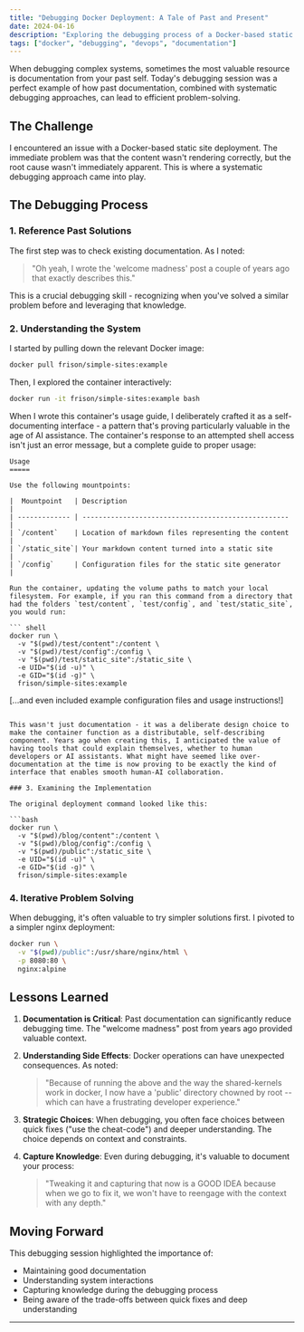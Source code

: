 ```yaml
---
title: "Debugging Docker Deployment: A Tale of Past and Present"
date: 2024-04-16
description: "Exploring the debugging process of a Docker-based static site deployment, and the value of past documentation"
tags: ["docker", "debugging", "devops", "documentation"]
---
```


When debugging complex systems, sometimes the most valuable resource is documentation from your past self. Today's debugging session was a perfect example of how past documentation, combined with systematic debugging approaches, can lead to efficient problem-solving.

## The Challenge

I encountered an issue with a Docker-based static site deployment. The immediate problem was that the content wasn't rendering correctly, but the root cause wasn't immediately apparent. This is where a systematic debugging approach came into play.

## The Debugging Process

### 1. Reference Past Solutions

The first step was to check existing documentation. As I noted:

> "Oh yeah, I wrote the 'welcome madness' post a couple of years ago that exactly describes this."

This is a crucial debugging skill - recognizing when you've solved a similar problem before and leveraging that knowledge.

### 2. Understanding the System

I started by pulling down the relevant Docker image:

```bash
docker pull frison/simple-sites:example
```

Then, I explored the container interactively:

```bash
docker run -it frison/simple-sites:example bash
```

When I wrote this container's usage guide, I deliberately crafted it as a self-documenting interface - a pattern that's proving particularly valuable in the age of AI assistance. The container's response to an attempted shell access isn't just an error message, but a complete guide to proper usage:

```
Usage
=====

Use the following mountpoints:

|  Mountpoint   | Description                                         |
| ------------- | --------------------------------------------------- |
| `/content`    | Location of markdown files representing the content |
| `/static_site`| Your markdown content turned into a static site     |
| `/config`     | Configuration files for the static site generator   |

Run the container, updating the volume paths to match your local
filesystem. For example, if you ran this command from a directory that
had the folders `test/content`, `test/config`, and `test/static_site`,
you would run:

``` shell
docker run \
  -v "$(pwd)/test/content":/content \
  -v "$(pwd)/test/config":/config \
  -v "$(pwd)/test/static_site":/static_site \
  -e UID="$(id -u)" \
  -e GID="$(id -g)" \
  frison/simple-sites:example
```

[...and even included example configuration files and usage instructions!]
```

This wasn't just documentation - it was a deliberate design choice to make the container function as a distributable, self-describing component. Years ago when creating this, I anticipated the value of having tools that could explain themselves, whether to human developers or AI assistants. What might have seemed like over-documentation at the time is now proving to be exactly the kind of interface that enables smooth human-AI collaboration.

### 3. Examining the Implementation

The original deployment command looked like this:

```bash
docker run \
  -v "$(pwd)/blog/content":/content \
  -v "$(pwd)/blog/config":/config \
  -v "$(pwd)/public":/static_site \
  -e UID="$(id -u)" \
  -e GID="$(id -g)" \
  frison/simple-sites:example
```

### 4. Iterative Problem Solving

When debugging, it's often valuable to try simpler solutions first. I pivoted to a simpler nginx deployment:

```bash
docker run \
  -v "$(pwd)/public":/usr/share/nginx/html \
  -p 8080:80 \
  nginx:alpine
```

## Lessons Learned

1. **Documentation is Critical**: Past documentation can significantly reduce debugging time. The "welcome madness" post from years ago provided valuable context.

2. **Understanding Side Effects**: Docker operations can have unexpected consequences. As noted:
   > "Because of running the above and the way the shared-kernels work in docker, I now have a 'public' directory chowned by root -- which can have a frustrating developer experience."

3. **Strategic Choices**: When debugging, you often face choices between quick fixes ("use the cheat-code") and deeper understanding. The choice depends on context and constraints.

4. **Capture Knowledge**: Even during debugging, it's valuable to document your process:
   > "Tweaking it and capturing that now is a GOOD IDEA because when we go to fix it, we won't have to reengage with the context with any depth."

## Moving Forward

This debugging session highlighted the importance of:
- Maintaining good documentation
- Understanding system interactions
- Capturing knowledge during the debugging process
- Being aware of the trade-offs between quick fixes and deep understanding

---